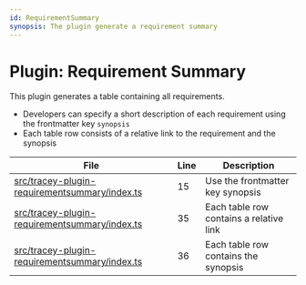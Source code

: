 ```yaml
---
id: RequirementSummary
synopsis: The plugin generate a requirement summary
---
```


# Plugin: Requirement Summary

This plugin generates a table containing all requirements.

-   Developers can specify a short description of each requirement using the frontmatter key `synopsis`
-   Each table row consists of a relative link to the requirement and the synopsis

<div class="tracey tracey-plugin-tracelinktable">

| File                                                          | Line | Description                             |
| ------------------------------------------------------------- | ---- | --------------------------------------- |
| [src/tracey-plugin-requirementsummary/index.ts](index.ts#L15) | 15   | Use the frontmatter key synopsis        |
| [src/tracey-plugin-requirementsummary/index.ts](index.ts#L35) | 35   | Each table row contains a relative link |
| [src/tracey-plugin-requirementsummary/index.ts](index.ts#L36) | 36   | Each table row contains the synopsis    |

</div>
